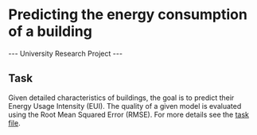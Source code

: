 # Predicting the energy consumption of a building

--- University Research Project ---

## Task
Given detailed characteristics of buildings, the goal is to predict their Energy Usage Intensity (EUI).
The quality of a given model is evaluated using the Root Mean Squared Error (RMSE).
For more details see the [task file](task.pdf).

